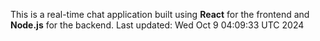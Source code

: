 This is a real-time chat application built using **React** for the frontend and **Node.js** for the backend.
Last updated: Wed Oct  9 04:09:33 UTC 2024
